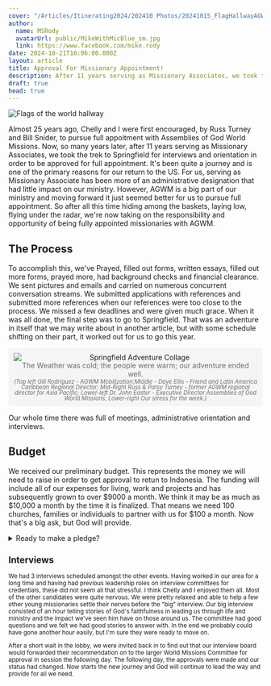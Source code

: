 ```yaml
---
cover: "/Articles/Itinerating2024/202410 Photos/20241015_FlagHallwayAGWMHQ.jpg"
author:
  name: MSRody
  avatarUrl: public/MikeWithMicBlue_sm.jpg
  link: https://www.facebook.com/mike.rody
date: 2024-10-21T16:06:00.000Z
layout: article
title: Approval For Missionary Appointment!
description: After 11 years serving as Missionary Associates, we took the treck to Springfield for interviews and orientation in order to be approved for full appointment with Assembly of God World Missions. It's been quite a journey.
draft: true
head: true
---
```



![Flags of the world hallway](</Articles/Itinerating2024/202410 Photos/20241015_FlagHallwayAGWMHQ.jpg>)


Almost 25 years ago, Chelly and I were first encouraged, by Russ Turney and Bill Snider, to pursue full appoitment with Assemblies of God World Missions. Now, so many years later, after 11 years serving as Missionary Associates, we took the trek to Springfield for interviews and orientation in order to be approved for full appointment. It's been quite a journey and is one of the primary reasons for our return to the US. For us, serving as Missionary Associate has been more of an administrative designation that had little impact on our ministry. However, AGWM is a big part of our ministry and moving forward it just seemed better for us to pursue full appointment. So after all this time hiding among the baskets, laying low, flying under the radar, we're now taking on the responsibility and opportunity of being fully appointed missionaries with AGWM.

## The Process
To accomplish this, we've Prayed, filled out forms, written essays, filled out more forms, prayed more, had background checks and financial clearance. We sent pictures and emails and carried on numerous concurrent conversation streams. We submitted applications with references and submitted more references when our references were too close to the process. We missed a few deadlines and were given much grace. When it was all done, the final step was to go to Springfield. That was an adventure in itself that we may write about in another article, but with some schedule shifting on their part, it worked out for us to go this year.

<div style="border-radius: 2%;background-color: WhiteSmoke;display: flex;flex-direction: column; text-align: center;"> 
<img style="border-radius: 2%; margin: 0%;padding-right: 2%;padding-left: 2%;padding-top: 2%;" src="/Articles/Itinerating2024/202410 Photos/202410-SpringfieldAdventure-COLLAGE.jpg" alt="Springfield Adventure Collage">
<div style="line-height: 120%;padding-right: 2%;padding-left: 2%;padding-bottom: .25%;color:DimGray;">
  The Weather was cold; the people were warm; our adventure ended well.
  </div>
<div style="font-size: 80%;font-style: italic;line-height: 98%;padding-right: 2%;padding-left: 2%;padding-bottom: 2%;color:DimGray;">
  (Top left Gill Rodriguez - AGWM Mobilization;Middle - Dave Ellis - Friend and Latin America Caribbean Regional Director; Mid-Right Russ & Patsy Turney - former AGWM regional director for Asia Pacific; Lower-left Dr. John Easter - Executive Director
  Assemblies of God World Missions, Lower-right Our stress for the week.)
  </br>
  </div>
</div>

Our whole time there was full of meetings, administrative orientation and interviews.

## Budget

We received our preliminary budget. This represents the money we will need to raise in order to get approval to retun to Indonesia. The funding will include all of our expenses for living, work and projects and has subsequently grown to over $9000 a month. We think it may be as much as $10,000 a month by the time it is finalized. That means we need 100 churches, families or individuals to partner with us for $100 a month. Now that's a big ask, but God will provide.

<details>

<summary>Ready to make a pledge?</summary>
<span style="line-height: 110%;font-weight: bold;font-style: italic; text-align: center;"> 
You can follow this <a href="https://commitment.agwm.org/?AcctNo=2512630">link</a> to our <a href="https://commitment.agwm.org/?AcctNo=2512630">online pledge form</a>.</br></span>
<span style="line-height: 110%;font-weight: normal;font-style: italic; text-align: center;">Submitting your pledge form communicates to AGWM that you intent to continue your support. This helps us tremendously in our planning with AGWM and preparation to go to the field.<small>
</span>

</details>

## Interviews

We had 3 interviews scheduled amongst the other events. Having worked in our area for a long time and having had previous leadership roles on interview committees for credentials, these did not seem all that stressful. I think Chelly and I enjoyed them all. Most of the other candidates were quite nervous. We were pretty relaxed and able to help a few other young missionaries settle their nerves before the "big" interview. Our big interview consisted of an hour telling stories of God's faithfulness in leading us through life and ministry and the impact we've seen him have on those around us. The committee had good questions and we felt we had good stories to answer with. In the end we probably could have gone another hour easily, but I'm sure they were ready to move on.

After a short wait in the lobby, we were invited back in to find out that our interview board would forwarded their recommendation on to the larger World Missions Committee for approval in session the following day. The following day, the approvals were made and our status had changed. Now starts the new journey and God will continue to lead the way and provide for all we need.
